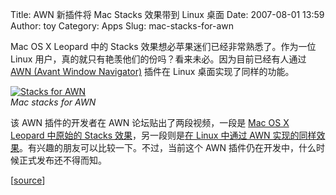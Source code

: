 Title: AWN 新插件将 Mac Stacks 效果带到 Linux 桌面
Date: 2007-08-01 13:59
Author: toy
Category: Apps
Slug: mac-stacks-for-awn

Mac OS X Leopard 中的 Stacks 效果想必苹果迷们已经非常熟悉了。作为一位
Linux 用户，真的就只有艳羡他们的份吗？看来未必。因为目前已经有人通过
[AWN (Avant Window
Navigator)](http://linuxtoy.org/archives/avant-window-navigator.html)
插件在 Linux 桌面实现了同样的功能。

[![Stacks for
AWN](http://i.linuxtoy.org/i/2007/08/stacks-for-awn_s.png)](http://i.linuxtoy.org/i/2007/08/stacks-for-awn.png)  
*Mac stacks for AWN*

该 AWN 插件的开发者在 AWN 论坛贴出了两段视频，一段是 [Mac OS X Leopard
中原始的 Stacks
效果](http://images.apple.com/movies/us/apple/mac/macosx/2007/wwdc/apple-desktop_672x416.mov)，另一段则是[在
Linux 中通过 AWN
实现的同样效果](http://bassfly.student.utwente.nl/~johndoe/awn_stack.mpg)。有兴趣的朋友可以比较一下。不过，当前这个
AWN 插件仍在开发中，什么时候正式发布还不得而知。

[[source](http://www.planetblur.org/hosted/awnforum/index.php?shard=forum&action=g_reply&ID=496&page=1)]
